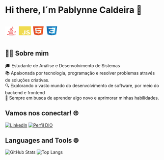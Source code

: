 # Hi there, I´m Pablynne Caldeira 👋

<div style="display: inline_block"><br>
  <img align="center" alt="Pablynne-Js" height="30" width="40" src="https://raw.githubusercontent.com/devicons/devicon/master/icons/java/java-plain.svg">
  <img align="center" alt="Pablynne-Js" height="30" width="40" src="https://raw.githubusercontent.com/devicons/devicon/master/icons/javascript/javascript-plain.svg">
  <img align="center" alt="Pablynne-HTML" height="30" width="40" src="https://raw.githubusercontent.com/devicons/devicon/master/icons/html5/html5-original.svg">
  <img align="center" alt="Pablynne-CSS" height="30" width="40" src="https://raw.githubusercontent.com/devicons/devicon/master/icons/css3/css3-original.svg">
</div>
<br>

## 👩‍💻 Sobre mim <br>
🎓 Estudante de Análise e Desenvolvimento de Sistemas <br>
📚 Apaixonada por tecnologia, programação e resolver problemas através de soluções criativas. <br>
🔍 Explorando o vasto mundo do desenvolvimento de software, por meio do backend e frontend<br>
🌱 Sempre em busca de aprender algo novo e aprimorar minhas habilidades. <br>

## Vamos nos conectar! 🌐 <br>
[![LinkedIn](https://img.shields.io/badge/linkedin-%230077B5.svg?style=for-the-badge&logo=linkedin&logoColor=white)](https://www.linkedin.com/in/pablynne-caldeira/)
[![Perfil DIO](https://img.shields.io/badge/-Meu%20Perfil%20na%20DIO-0077B5?style=for-the-badge&logo=gitbook&logoColor=white&color=purple)](https://www.dio.me/users/pablynnecaldeira_09)

## Languages and Tools 🌐 <br>
<div>
  
![GitHub Stats](https://github-readme-stats.vercel.app/api?username=PablynneCaldeira&theme=transparent&&width=20px&bg_color=000&border_color=7FFFD4&show_icons=true&icon_color=30A3DC&title_color=E94D5F&text_color=FFF)
![Top Langs](https://github-readme-stats-git-masterrstaa-rickstaa.vercel.app/api/top-langs/?username=PablynneCaldeira&layout=compact&bg_color=000&border_color=30A3DC&title_color=E94D5F&text_color=FFF)
